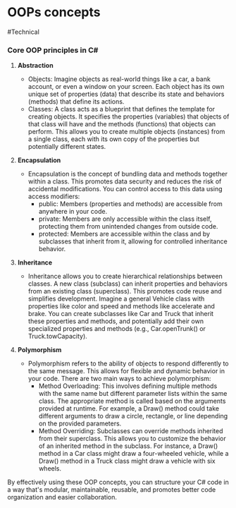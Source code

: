 # OOPs concepts

#Technical

### Core OOP principles in C#

1. **Abstraction**
    - Objects: Imagine objects as real-world things like a car, a bank account, or even a window on your screen. Each object has its own unique set of properties (data) that describe its state and behaviors (methods) that define its actions.
    - Classes: A class acts as a blueprint that defines the template for creating objects. It specifies the properties (variables) that objects of that class will have and the methods (functions) that objects can perform. This allows you to create multiple objects (instances) from a single class, each with its own copy of the properties but potentially different states.

2. **Encapsulation**

    - Encapsulation is the concept of bundling data and methods together within a class. This promotes data security and reduces the risk of accidental modifications. You can control access to this data using access modifiers:
        - public: Members (properties and methods) are accessible from anywhere in your code.
        - private: Members are only accessible within the class itself, protecting them from unintended changes from outside code.
        - protected: Members are accessible within the class and by subclasses that inherit from it, allowing for controlled inheritance behavior.

3. **Inheritance**
    - Inheritance allows you to create hierarchical relationships between classes. A new class (subclass) can inherit properties and behaviors from an existing class (superclass). This promotes code reuse and simplifies development. Imagine a general Vehicle class with properties like color and speed and methods like accelerate and brake. You can create subclasses like Car and Truck that inherit these properties and methods, and potentially add their own specialized properties and methods (e.g., Car.openTrunk() or Truck.towCapacity).

4. **Polymorphism**
    - Polymorphism refers to the ability of objects to respond differently to the same message. This allows for flexible and dynamic behavior in your code. There are two main ways to achieve polymorphism:
        - Method Overloading: This involves defining multiple methods with the same name but different parameter lists within the same class. The appropriate method is called based on the arguments provided at runtime. For example, a Draw() method could take different arguments to draw a circle, rectangle, or line depending on the provided parameters.
        - Method Overriding: Subclasses can override methods inherited from their superclass. This allows you to customize the behavior of an inherited method in the subclass. For instance, a Draw() method in a Car class might draw a four-wheeled vehicle, while a Draw() method in a Truck class might draw a vehicle with six wheels.

By effectively using these OOP concepts, you can structure your C# code in a way that's modular, maintainable, reusable, and promotes better code organization and easier collaboration.
